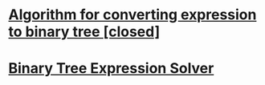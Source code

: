 # [Algorithm for converting expression to binary tree [closed]](https://stackoverflow.com/questions/42441416/algorithm-for-converting-expression-to-binary-tree)





# [Binary Tree Expression Solver](https://www.codeproject.com/Articles/10316/Binary-Tree-Expression-Solver)


